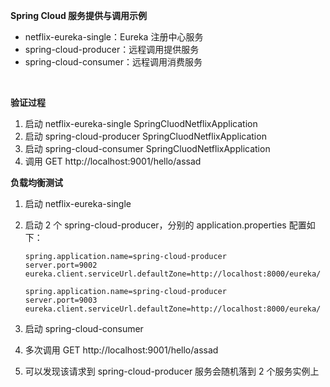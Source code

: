 **Spring Cloud 服务提供与调用示例**

* netflix-eureka-single：Eureka 注册中心服务
* spring-cloud-producer：远程调用提供服务
* spring-cloud-consumer：远程调用消费服务

<br>

**验证过程**

1. 启动 netflix-eureka-single SpringCluodNetflixApplication
2. 启动 spring-cloud-producer SpringCluodNetflixApplication
3. 启动 spring-cloud-consumer SpringCluodNetflixApplication
4. 调用 GET http://localhost:9001/hello/assad

**负载均衡测试**

1. 启动 netflix-eureka-single

2. 启动 2 个 spring-cloud-producer，分别的 application.properties 配置如下：

   ```properties
   spring.application.name=spring-cloud-producer
   server.port=9002
   eureka.client.serviceUrl.defaultZone=http://localhost:8000/eureka/
   ```

   ```properties
   spring.application.name=spring-cloud-producer
   server.port=9003
   eureka.client.serviceUrl.defaultZone=http://localhost:8000/eureka/
   ```

3. 启动 spring-cloud-consumer

4. 多次调用 GET http://localhost:9001/hello/assad

5. 可以发现该请求到 spring-cloud-producer 服务会随机落到 2 个服务实例上